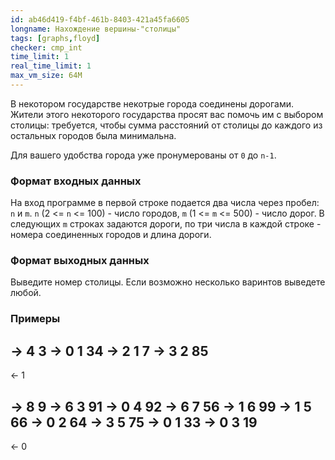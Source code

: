 ```yaml
---
id: ab46d419-f4bf-461b-8403-421a45fa6605
longname: Нахождение вершины-"столицы"
tags: [graphs,floyd]
checker: cmp_int
time_limit: 1
real_time_limit: 1
max_vm_size: 64M
---
```


В некотором государстве некотрые города соединены дорогами. Жители этого некоторого государства просят вас помочь им с выбором столицы: требуется, чтобы сумма расстояний от столицы до каждого из остальных городов была минимальна.

Для вашего удобства города уже пронумерованы от `0` до `n-1`.

### Формат входных данных

На вход программе в первой строке подается два числа через пробел: `n` и `m`. `n` (2 <= `n` <= 100) - число городов, `m` (1 <= `m` <= 500) - число дорог.
В следующих `m` строках задаются дороги, по три числа в каждой строке - номера соединенных городов и длина дороги.

### Формат выходных данных

Выведите номер столицы. Если возможно несколько варинтов выведете любой.

### Примеры

-> 4 3
-> 0 1 34
-> 2 1 7
-> 3 2 85
--
<- 1


-> 8 9
-> 6 3 91
-> 0 4 92
-> 6 7 56
-> 1 6 99
-> 1 5 66
-> 0 2 64
-> 3 5 75
-> 0 1 33
-> 0 3 19
--
<- 0
